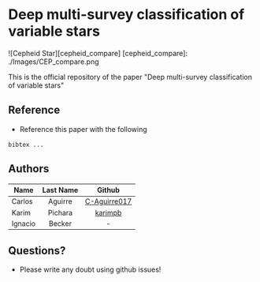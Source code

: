 # Deep multi-survey classification of variable stars
![Cepheid Star][cepheid_compare]
[cepheid_compare]: ./Images/CEP_compare.png

This is the official repository of the paper "Deep multi-survey classification of variable stars"

## Reference
- Reference this paper with the following
```
bibtex ...
```

## Authors

| Name        | Last Name  |   Github   |
| ------------|:----------:|:----------:|
| Carlos      | Aguirre    |[C-Aguirre017](https://github.com/C-Aguirre017)|
| Karim       | Pichara    |[karimpb](https://github.com/karimpb)|
| Ignacio     | Becker     |-|

## Questions?

- Please write any doubt using github issues!
